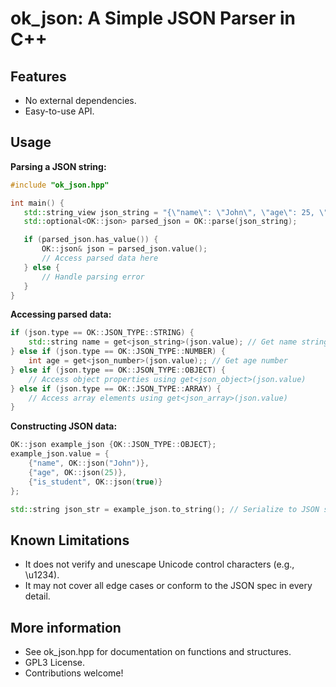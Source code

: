 # ok_json: A Simple JSON Parser in C++

## Features

* No external dependencies.
* Easy-to-use API.

## Usage

**Parsing a JSON string:**

```c++
#include "ok_json.hpp"

int main() {
   std::string_view json_string = "{\"name\": \"John\", \"age\": 25, \"is_student\": true}";
   std::optional<OK::json> parsed_json = OK::parse(json_string);

   if (parsed_json.has_value()) {
       OK::json& json = parsed_json.value();
       // Access parsed data here
   } else {
       // Handle parsing error
   }
}
```

**Accessing parsed data:**

```c++
if (json.type == OK::JSON_TYPE::STRING) {
    std::string name = get<json_string>(json.value); // Get name string
} else if (json.type == OK::JSON_TYPE::NUMBER) {
    int age = get<json_number>(json.value);; // Get age number
} else if (json.type == OK::JSON_TYPE::OBJECT) {
    // Access object properties using get<json_object>(json.value)
} else if (json.type == OK::JSON_TYPE::ARRAY) {
    // Access array elements using get<json_array>(json.value)
}
```

**Constructing JSON data:**
```c++
OK::json example_json {OK::JSON_TYPE::OBJECT};
example_json.value = {
    {"name", OK::json("John")},
    {"age", OK::json(25)},
    {"is_student", OK::json(true)}
};

std::string json_str = example_json.to_string(); // Serialize to JSON string
```

## Known Limitations
- It does not verify and unescape Unicode control characters (e.g., \u1234).
- It may not cover all edge cases or conform to the JSON spec in every detail.

## More information
- See ok_json.hpp for documentation on functions and structures.
- GPL3 License.
- Contributions welcome!

